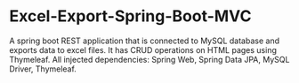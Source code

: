 # Excel-Export-Spring-Boot-MVC
A spring boot REST application that is connected to MySQL database and exports data to excel files. It has CRUD operations on HTML pages using Thymeleaf. 
All injected dependencies:
Spring Web,
Spring Data JPA,
MySQL Driver,
Thymeleaf.

